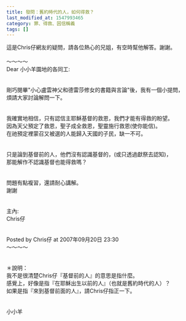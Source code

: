 ```yaml
---
title: 發問：舊約時代的人，如何得救？
last_modified_at: 1547993465
category: 罪、得救、因信稱義
tags: []
---
```


這是Chris仔網友的疑問，請各位熱心的兄姐，有空時幫他解答。謝謝。<br><br><!--more-->～～～～<br>Dear 小小羊園地的各同工:<br><br><br>剛巧閱畢"小心盧雲神父和德雷莎修女的書籍與言論"後，我有一個小提問，<br>煩請大家討論解問一下。<br><br><br>我確實地相信，只有認信主耶穌基督的救恩，我們才能有得救的盼望。<br>因為天父預定了救恩，聖子成全救恩，聖靈施行救恩(使你能信)。<br>在祂預定裡蒙召又被選的人能歸入天國的子民，缺一不可。<br><br><br>只是論到基督前的人，他們沒有認識基督的，(或只透過獻祭去認知)，<br>那能解作不認識基督也能得救嗎？<br><br><br>問題有點複習，還請耐心講解。<br>謝謝<br><br><br>主內:<br>Chris仔<br><br><br>Posted by Chris仔 at 2007年09月20日 23:30 <br>～～～～<br><br><br>＊說明：<br>我不是很清楚Chris仔『基督前的人』的意思是指什麼。<br>感覺上，好像是指『在耶穌出生以前的人』（也就是舊約時代的人）？<br>如果是指『來到基督前面的人』，請Chris仔指正一下。<br><br><br>小小羊<br><br><br><p>&nbsp;</p><br>
